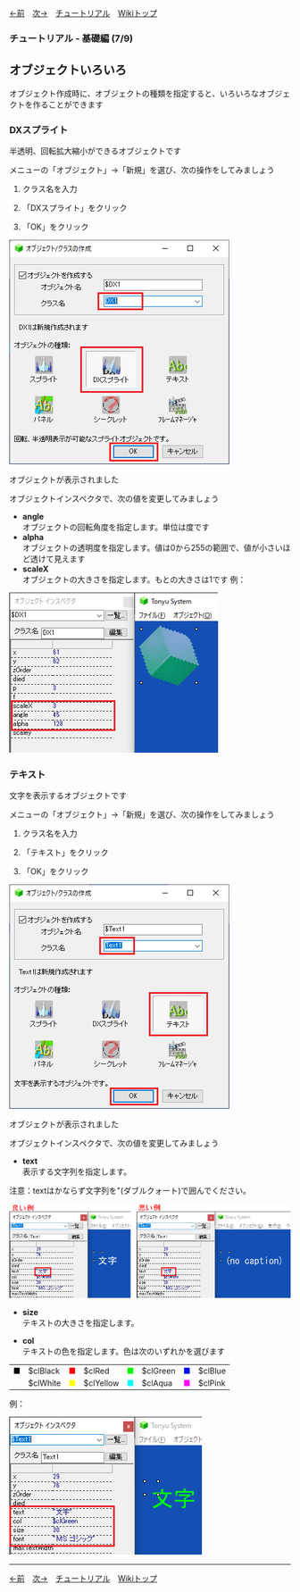 

[←前](./tr-basic06.md)&emsp;[次→](./tr-basic08.md)&emsp;[チュートリアル](./tutorial.md)&emsp;[Wikiトップ](./)

### チュートリアル - 基礎編 (7/9)
## オブジェクトいろいろ

オブジェクト作成時に、オブジェクトの種類を指定すると、いろいろなオブジェクトを作ることができます

### DXスプライト
半透明、回転拡大縮小ができるオブジェクトです

メニューの「オブジェクト」→「新規」を選び、次の操作をしてみましょう

1. クラス名を入力

1. 「DXスプライト」をクリック

1. 「OK」をクリック

![create-dx.png](./img/create-dx.png)

オブジェクトが表示されました

オブジェクトインスペクタで、次の値を変更してみましょう

- **angle**  
オブジェクトの回転角度を指定します。単位は度です
- **alpha**  
オブジェクトの透明度を指定します。値は0から255の範囲で、値が小さいほど透けて見えます
- **scaleX**  
オブジェクトの大きさを指定します。もとの大きさは1です
例：

![ex-dx.png](./img/ex-dx.png)

### テキスト
文字を表示するオブジェクトです

メニューの「オブジェクト」→「新規」を選び、次の操作をしてみましょう

1. クラス名を入力

1. 「テキスト」をクリック

1. 「OK」をクリック

![create-text.png](./img/create-text.png)

オブジェクトが表示されました

オブジェクトインスペクタで、次の値を変更してみましょう

- **text**  
表示する文字列を指定します。

注意：textはかならず文字列を"(ダブルクォート)で囲んでください。

![goodbad.png](./img/goodbad.png)

- **size**  
テキストの大きさを指定します。

- **col**  
テキストの色を指定します。色は次のいずれかを選びます  
<table><tr>
<td><span style="color: #000">■</span></td><td>$clBlack</td>
<td><span style="color: #f00">■</span></td><td>$clRed</td>
<td><span style="color: #0f0">■</span></td><td>$clGreen</td>
<td><span style="color: #00f">■</span></td><td>$clBlue</td>
</tr><tr>
<td><span style="color: #fff">■</span></td><td>$clWhite</td>
<td><span style="color: #ff0">■</span></td><td>$clYellow</td>
<td><span style="color: #0ff">■</span></td><td>$clAqua</td>
<td><span style="color: #f0f">■</span></td><td>$clPink</td>
</tr></table>

例：

![ex-text.png](./img/ex-text.png)

***

[←前](./tr-basic06.md)&emsp;[次→](./tr-basic08.md)&emsp;[チュートリアル](./tutorial.md)&emsp;[Wikiトップ](./)
